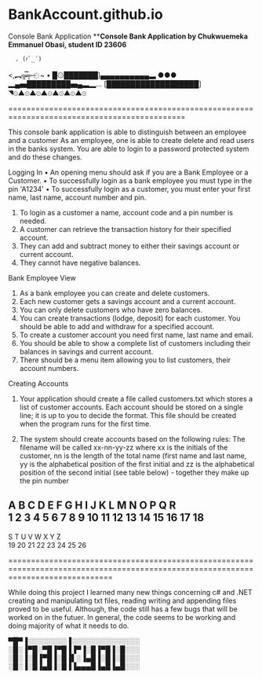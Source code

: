 # BankAccount.github.io
Console Bank Application
********Console Bank Application by Chukwuemeka Emmanuel Obasi, student ID 23606******

      . (҂`_´)
<,︻╦̵̵̿╤─ ҉ ~ •
█۞███████]▄▄▄▄▄▄▄▄▄▄▃ ●●●
▂▄▅█████████▅▄▃▂…
[███████████████████]
◥⊙▲⊙▲⊙▲⊙▲⊙▲⊙▲⊙

=============================================================================================

This console bank application is able to distinguish between an employee and a customer
As an employee, one is able to create delete and read users in the banks system.
You are able to login to a password protected system and do these changes.

Logging In
•	An opening menu should ask if you are a Bank Employee or a Customer.
•	To successfully login as a bank employee you must type in the pin 'A1234'
•	To successfully login as a customer, you must enter your first name, last name, account number and pin. 


1.	To login as  a customer a name, account code and a pin number is needed.
2.	A customer can retrieve the transaction history for their specified account.
3.	They can add and subtract money to either their savings account or current account. 
4.	They cannot have negative balances.

Bank Employee View
1.	As a bank employee you can create and delete customers. 
2.	Each new customer gets a savings account and a current account. 
3.	You can only delete customers who have zero balances. 
4.	You can create transactions (lodge, deposit) for each customer. You should be able to add and withdraw for a specified account.
5.	To create a customer account you need first name, last name and email.
6.	You should be able to show a complete list of customers including their balances in savings and current account.
7.	There should be a menu item allowing you to list customers, their account numbers. 


Creating Accounts
1.	Your application should create a file called customers.txt which stores a list of customer accounts. Each account should be stored on a single line; it is up to you to decide the format. This file should be created when the program runs for the first time.

2.	The system should create accounts based on the following rules:
The filename will be called xx-nn-yy-zz where xx is the initials of the customer, nn is the length of the total name (first name and last name, yy is the alphabetical position of the first initial and zz is the alphabetical position of the second initial (see table below) - together they make up the pin number


A    	B	C	D	E	F	G	H	I	J	K	L	M	N	O	P	Q	R 								
1	2	3	4	5	6	7	8	9	10	11	12	13	14	15	16	17	18
-------------------------------------------------------------------------
S         T        U         V           W       X         Y         Z  
19        20       21       22           23      24        25        26 




===================================================================================================================================


While doing this project I learned many new things concerning c# and .NET 
creating and manipulating txt files, reading writing and appending files proved to be useful.
Although, the code still has a few bugs that will be worked on in the futuer.
In general, the code seems to be working and doing majority of what it needs to do.




▀█▀▐░░░░░░░░▐░░░░░░░░░░░░░░
░█░▐▀█░▀█▐▀█▐▐▀▐░█▐▀█▐░█░░░
░█░▐░█▐▀█▐░█▐▌░▐▄█▐░█▐░█░░░
░█░▐░█▐▄█▐░█▐▐▄▄▄█▐▄█▐▄█░░░





